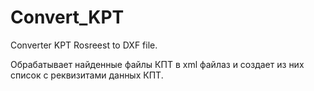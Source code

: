 Convert_KPT
===========

Converter KPT Rosreest to DXF file.

Обрабатывает найденные файлы КПТ в xml файлаз и создает из них список с реквизитами данных КПТ.
